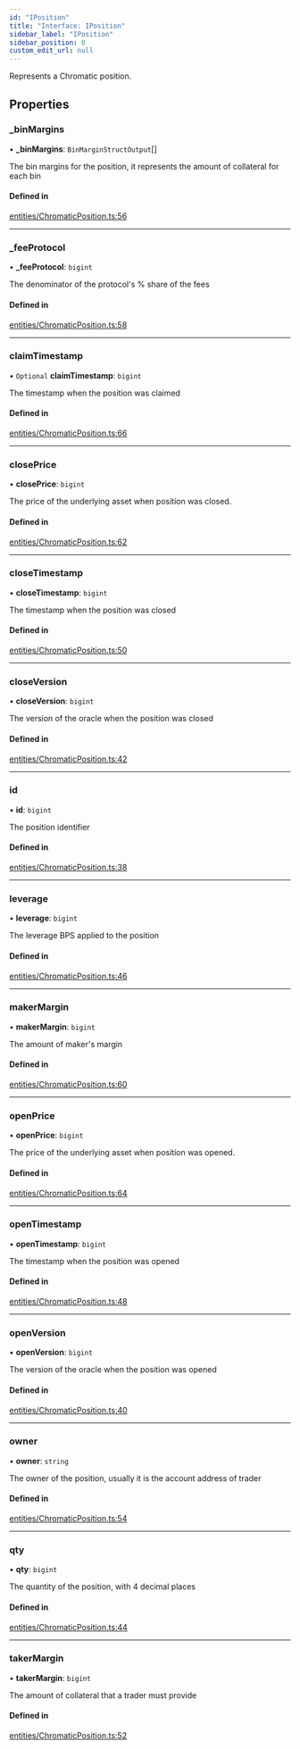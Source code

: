 ```yaml
---
id: "IPosition"
title: "Interface: IPosition"
sidebar_label: "IPosition"
sidebar_position: 0
custom_edit_url: null
---
```


Represents a Chromatic position.

## Properties

### \_binMargins

• **\_binMargins**: `BinMarginStructOutput`[]

The bin margins for the position, it represents the amount of collateral for each bin

#### Defined in

[entities/ChromaticPosition.ts:56](https://github.com/chromatic-protocol/sdk/blob/26a3c3b/packages/sdk-ethers-v6/src/entities/ChromaticPosition.ts#L56)

___

### \_feeProtocol

• **\_feeProtocol**: `bigint`

The denominator of the protocol's % share of the fees

#### Defined in

[entities/ChromaticPosition.ts:58](https://github.com/chromatic-protocol/sdk/blob/26a3c3b/packages/sdk-ethers-v6/src/entities/ChromaticPosition.ts#L58)

___

### claimTimestamp

• `Optional` **claimTimestamp**: `bigint`

The timestamp when the position was claimed

#### Defined in

[entities/ChromaticPosition.ts:66](https://github.com/chromatic-protocol/sdk/blob/26a3c3b/packages/sdk-ethers-v6/src/entities/ChromaticPosition.ts#L66)

___

### closePrice

• **closePrice**: `bigint`

The price of the underlying asset when position was closed.

#### Defined in

[entities/ChromaticPosition.ts:62](https://github.com/chromatic-protocol/sdk/blob/26a3c3b/packages/sdk-ethers-v6/src/entities/ChromaticPosition.ts#L62)

___

### closeTimestamp

• **closeTimestamp**: `bigint`

The timestamp when the position was closed

#### Defined in

[entities/ChromaticPosition.ts:50](https://github.com/chromatic-protocol/sdk/blob/26a3c3b/packages/sdk-ethers-v6/src/entities/ChromaticPosition.ts#L50)

___

### closeVersion

• **closeVersion**: `bigint`

The version of the oracle when the position was closed

#### Defined in

[entities/ChromaticPosition.ts:42](https://github.com/chromatic-protocol/sdk/blob/26a3c3b/packages/sdk-ethers-v6/src/entities/ChromaticPosition.ts#L42)

___

### id

• **id**: `bigint`

The position identifier

#### Defined in

[entities/ChromaticPosition.ts:38](https://github.com/chromatic-protocol/sdk/blob/26a3c3b/packages/sdk-ethers-v6/src/entities/ChromaticPosition.ts#L38)

___

### leverage

• **leverage**: `bigint`

The leverage BPS applied to the position

#### Defined in

[entities/ChromaticPosition.ts:46](https://github.com/chromatic-protocol/sdk/blob/26a3c3b/packages/sdk-ethers-v6/src/entities/ChromaticPosition.ts#L46)

___

### makerMargin

• **makerMargin**: `bigint`

The amount of maker's margin

#### Defined in

[entities/ChromaticPosition.ts:60](https://github.com/chromatic-protocol/sdk/blob/26a3c3b/packages/sdk-ethers-v6/src/entities/ChromaticPosition.ts#L60)

___

### openPrice

• **openPrice**: `bigint`

The price of the underlying asset when position was opened.

#### Defined in

[entities/ChromaticPosition.ts:64](https://github.com/chromatic-protocol/sdk/blob/26a3c3b/packages/sdk-ethers-v6/src/entities/ChromaticPosition.ts#L64)

___

### openTimestamp

• **openTimestamp**: `bigint`

The timestamp when the position was opened

#### Defined in

[entities/ChromaticPosition.ts:48](https://github.com/chromatic-protocol/sdk/blob/26a3c3b/packages/sdk-ethers-v6/src/entities/ChromaticPosition.ts#L48)

___

### openVersion

• **openVersion**: `bigint`

The version of the oracle when the position was opened

#### Defined in

[entities/ChromaticPosition.ts:40](https://github.com/chromatic-protocol/sdk/blob/26a3c3b/packages/sdk-ethers-v6/src/entities/ChromaticPosition.ts#L40)

___

### owner

• **owner**: `string`

The owner of the position, usually it is the account address of trader

#### Defined in

[entities/ChromaticPosition.ts:54](https://github.com/chromatic-protocol/sdk/blob/26a3c3b/packages/sdk-ethers-v6/src/entities/ChromaticPosition.ts#L54)

___

### qty

• **qty**: `bigint`

The quantity of the position, with 4 decimal places

#### Defined in

[entities/ChromaticPosition.ts:44](https://github.com/chromatic-protocol/sdk/blob/26a3c3b/packages/sdk-ethers-v6/src/entities/ChromaticPosition.ts#L44)

___

### takerMargin

• **takerMargin**: `bigint`

The amount of collateral that a trader must provide

#### Defined in

[entities/ChromaticPosition.ts:52](https://github.com/chromatic-protocol/sdk/blob/26a3c3b/packages/sdk-ethers-v6/src/entities/ChromaticPosition.ts#L52)
